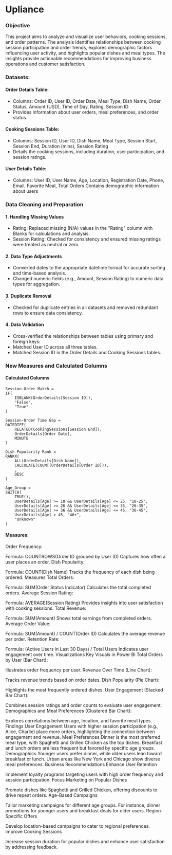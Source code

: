 # Upliance

### Objective

This project aims to analyze and visualize user behaviors, cooking sessions, and order patterns. The analysis identifies relationships between cooking session participation and order trends, explores demographic factors influencing user activity, and highlights popular dishes and meal types. The insights provide actionable recommendations for improving business operations and customer satisfaction.

### Datasets:

####  Order Details Table:
- Columns: Order ID, User ID, Order Date, Meal Type, Dish Name, Order Status, Amount (USD), Time of Day, Rating, Session ID
- Provides information about user orders, meal preferences, and order status.

#### Cooking Sessions Table:

- Columns: Session ID, User ID, Dish Name, Meal Type, Session Start, Session End, Duration (mins), Session Rating
- Details the cooking sessions, including duration, user participation, and session ratings.

#### User Details Table:
- Columns: User ID, User Name, Age, Location, Registration Date, Phone, Email, Favorite Meal, Total Orders
Contains demographic information about users

### Data Cleaning and Preparation

#### 1. Handling Missing Values

- Rating: Replaced missing (N/A) values in the "Rating" column with Blanks for calculations and analysis.
- Session Rating: Checked for consistency and ensured missing ratings were treated as neutral or zero.
  
#### 2. Data Type Adjustments
- Converted dates to the appropriate datetime format for accurate sorting and time-based analysis.
- Changed numeric fields (e.g., Amount, Session Rating) to numeric data types for aggregation.

#### 3. Duplicate Removal
- Checked for duplicate entries in all datasets and removed redundant rows to ensure data consistency.

#### 4. Data Validation
- Cross-verified the relationships between tables using primary and foreign keys:
- Matched User ID across all three tables.
- Matched Session ID in the Order Details and Cooking Sessions tables.
  
### New Measures and Calculated Columns

#### Calculated Columns

```
Session-Order Match = 
IF(
    ISBLANK(OrderDetails[Session ID]),
    "False",
    "True"
)
```

```
Session-Order Time Gap = 
DATEDIFF(
    RELATED(CookingSessions[Session End]), 
    OrderDetails[Order Date], 
    MINUTE
)
```

```
Dish Popularity Rank = 
RANKX(
    ALL(OrderDetails[Dish Name]), 
    CALCULATE(COUNT(OrderDetails[Order ID])), 
    , 
    DESC
)
```

```
Age_Group = 
SWITCH(
    TRUE(),
    UserDetails[Age] >= 18 && UserDetails[Age] <= 25, "18-25",
    UserDetails[Age] >= 26 && UserDetails[Age] <= 35, "26-35",
    UserDetails[Age] >= 36 && UserDetails[Age] <= 45, "36-45",
    UserDetails[Age] > 45, "46+",
    "Unknown"
)
```

#### Measures:

Order Frequency:

Formula: COUNTROWS(Order ID grouped by User ID)
Captures how often a user places an order.
Dish Popularity:

Formula: COUNT(Dish Name)
Tracks the frequency of each dish being ordered.
Measures
Total Orders:

Formula: SUM(Order Status Indicator)
Calculates the total completed orders.
Average Session Rating:

Formula: AVERAGE(Session Rating)
Provides insights into user satisfaction with cooking sessions.
Total Revenue:

Formula: SUM(Amount)
Shows total earnings from completed orders.
Average Order Value:

Formula: SUM(Amount) / COUNT(Order ID)
Calculates the average revenue per order.
Retention Rate:

Formula: (Active Users in Last 30 Days) / Total Users
Indicates user engagement over time.
Visualizations
Key Visuals in Power BI
Total Orders by User (Bar Chart):

Illustrates order frequency per user.
Revenue Over Time (Line Chart):

Tracks revenue trends based on order dates.
Dish Popularity (Pie Chart):

Highlights the most frequently ordered dishes.
User Engagement (Stacked Bar Chart):

Combines session ratings and order counts to evaluate user engagement.
Demographics and Meal Preferences (Clustered Bar Chart):

Explores correlations between age, location, and favorite meal types.
Findings
User Engagement
Users with higher session participation (e.g., Alice, Charlie) place more orders, highlighting the connection between engagement and revenue.
Meal Preferences
Dinner is the most preferred meal type, with Spaghetti and Grilled Chicken as the top dishes.
Breakfast and lunch orders are less frequent but favored by specific age groups.
Demographics
Younger users prefer dinner, while older users lean toward breakfast or lunch.
Urban areas like New York and Chicago show diverse meal preferences.
Business Recommendations
Enhance User Retention

Implement loyalty programs targeting users with high order frequency and session participation.
Focus Marketing on Popular Dishes

Promote dishes like Spaghetti and Grilled Chicken, offering discounts to drive repeat orders.
Age-Based Campaigns

Tailor marketing campaigns for different age groups. For instance, dinner promotions for younger users and breakfast deals for older users.
Region-Specific Offers

Develop location-based campaigns to cater to regional preferences.
Improve Cooking Sessions

Increase session duration for popular dishes and enhance user satisfaction by addressing feedback.

